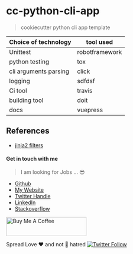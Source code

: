 # cc-python-cli-app

> cookiecutter python cli app template

Choice of technology | tool used
---------------------|-----------
Unittest              | robotframework
python testing        | tox
cli arguments parsing | click
logging               | sdfdsf
Ci tool               | travis
building tool         | doit
docs                  | vuepress

## References

* [jinja2 filters](https://jinja.palletsprojects.com/en/2.11.x/templates/#list-of-builtin-filters)

#### Get in touch with me

> I am looking for Jobs ... :sunglasses:

* [Github](https://github.com/avimehenwal/)
* [My Website](https://avimehenwal.in)
* [Twitter Handle](https://twitter.com/avimehenwal)
* [LinkedIn](https://in.linkedin.com/in/avimehenwal)
* [Stackoverflow](https://stackoverflow.com/users/1915935/avi-mehenwal)

<a href="https://www.buymeacoffee.com/F1j07cV" target="_blank"><img src="https://cdn.buymeacoffee.com/buttons/default-orange.png" alt="Buy Me A Coffee" style="height: 51px !important;width: 217px !important;" ></a>

 Spread Love :hearts: and not :no_entry_sign: hatred   [![Twitter Follow](https://img.shields.io/twitter/follow/avimehenwal.svg?style=social)](https://twitter.com/avimehenwal)
